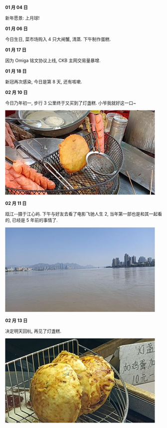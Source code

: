 **01 月 04 日**

新年愿景: 上月球!

**01 月 06 日**

今日生日, 菜市场购入 4 只大闸蟹, 清蒸. 下午制作蛋糕.

**01 月 17 日**

因为 Omiga 铭文协议上线, CKB 主网交易量暴增.

**01 月 18 日**

新冠再次感染, 今日是第 8 天, 还有咳嗽.

**02 月 10 日**

今日乃年初一, 步行 3 公里终于又买到了灯盏糕. 小爷我就好这一口~

![img](../../img/diary/2024/lantern.jpg)

**02 月 11 日**

瓯江--摄于江心屿. 下午与好友去看了电影飞驰人生 2, 当年第一部也是和其一起看的, 已经是 5 年前的事情了.

![img](../../img/diary/2024/oujiang.jpg)

**02 月 13 日**

决定明天回杭, 再见了灯盏糕.

![img](../../img/diary/2024/lantern3.jpg)

